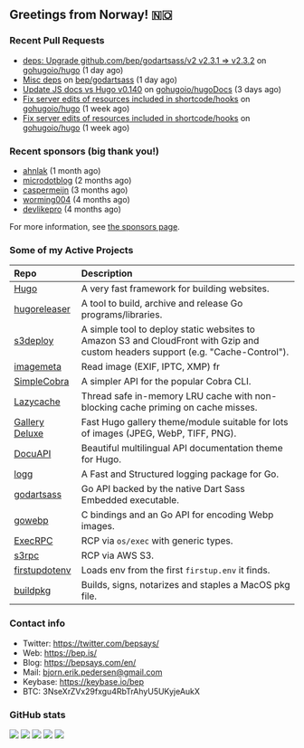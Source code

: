 ## Greetings from Norway! 🇳🇴

### Recent Pull Requests

- [deps: Upgrade github.com/bep/godartsass/v2 v2.3.1 =&gt; v2.3.2](https://github.com/gohugoio/hugo/pull/13114) on [gohugoio/hugo](https://github.com/gohugoio/hugo) (1 day ago)
- [Misc deps](https://github.com/bep/godartsass/pull/34) on [bep/godartsass](https://github.com/bep/godartsass) (1 day ago)
- [Update JS docs vs Hugo v0.140](https://github.com/gohugoio/hugoDocs/pull/2787) on [gohugoio/hugoDocs](https://github.com/gohugoio/hugoDocs) (3 days ago)
- [Fix server edits of resources included in shortcode/hooks](https://github.com/gohugoio/hugo/pull/13098) on [gohugoio/hugo](https://github.com/gohugoio/hugo) (1 week ago)
- [Fix server edits of resources included in shortcode/hooks](https://github.com/gohugoio/hugo/pull/13094) on [gohugoio/hugo](https://github.com/gohugoio/hugo) (1 week ago)

### Recent sponsors (big thank you!)

- [ahnlak](https://github.com/ahnlak) (1 month ago)
- [microdotblog](https://github.com/microdotblog) (2 months ago)
- [caspermeijn](https://github.com/caspermeijn) (3 months ago)
- [worming004](https://github.com/worming004) (4 months ago)
- [devlikepro](https://github.com/devlikepro) (4 months ago)

For more information, see [the sponsors page](https://github.com/sponsors/bep/).

### Some of my Active Projects

| Repo  | Description |
| :---------------------------------------- | :------------------------------------------- |
| [Hugo](https://github.com/gohugoio/hugo)|A very fast framework for building websites. |
| [hugoreleaser](https://github.com/gohugoio/hugoreleaser)| A tool to build, archive and release Go programs/libraries.  |
| [s3deploy](https://github.com/bep/s3deploy)| A simple tool to deploy static websites to Amazon S3 and CloudFront with Gzip and custom headers support (e.g. "Cache-Control").|
| [imagemeta](https://github.com/bep/imagemeta)| Read image (EXIF, IPTC, XMP) fr|
| [SimpleCobra](https://github.com/bep/simplecobra)|A simpler API for the popular Cobra CLI.|
| [Lazycache](https://github.com/bep/lazycache)| Thread safe in-memory LRU cache with non-blocking cache priming on cache misses.  |
| [Gallery Deluxe](https://github.com/bep/gallerydeluxe)|Fast Hugo gallery theme/module suitable for lots of images (JPEG, WebP, TIFF, PNG).|
| [DocuAPI](https://github.com/bep/docuapi)| Beautiful multilingual API documentation theme for Hugo.  |
| [logg](https://github.com/bep/logg)| A Fast and Structured logging package for Go.  |
| [godartsass](https://github.com/bep/godartsass)| Go API backed by the native Dart Sass Embedded executable. |
| [gowebp](https://github.com/bep/gowebp)|C bindings and an Go API for encoding Webp images. |
| [ExecRPC](https://github.com/bep/execrpc)|RCP via `os/exec` with generic types.  |
| [s3rpc](https://github.com/bep/s3rpc)|RCP via AWS S3.|
| [firstupdotenv](https://github.com/bep/firstupdotenv)|Loads env from the first `firstup.env` it finds. |
| [buildpkg](https://github.com/bep/buildpkg)| Builds, signs, notarizes and staples a MacOS pkg file. |

### Contact info
- Twitter: https://twitter.com/bepsays/
- Web: https://bep.is/
- Blog: https://bepsays.com/en/
- Mail: bjorn.erik.pedersen@gmail.com
- Keybase: https://keybase.io/bep
- BTC: 3NseXrZVx29fxgu4RbTrAhyU5UKyjeAukX


### GitHub stats

![](https://github-profile-summary-cards.vercel.app/api/cards/profile-details?username=bep&theme=github)
![](https://github-profile-summary-cards.vercel.app/api/cards/repos-per-language?username=bep&theme=github)
![](https://github-profile-summary-cards.vercel.app/api/cards/most-commit-language?username=bep&theme=github)
![](https://github-profile-summary-cards.vercel.app/api/cards/stats?username=bep&theme=github)
![](https://github-profile-summary-cards.vercel.app/api/cards/productive-time?username=bep&theme=github)
